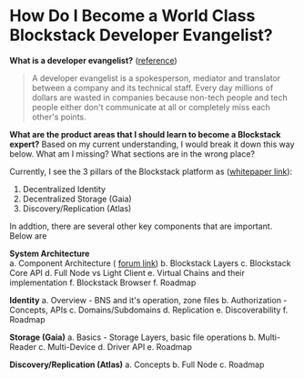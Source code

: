 # How Do I Become a World Class Blockstack Developer Evangelist?

**What is a developer evangelist?** ([reference](http://developer-evangelism.com/handbook.php#defining))
> A developer evangelist is a spokesperson, mediator and translator
> between a company and its technical staff. Every day millions of
> dollars are wasted in companies because non-tech people and tech
> people either don't communicate at all or completely miss each other's
> points.

**What are the product areas that I should learn to become a Blockstack expert?**  Based on my current understanding, I would break it down this way below.  What am I missing?  What sections are in the wrong place?  

Currently, I see the 3 pillars of the Blockstack platform as ([whitepaper link](https://blockstack.org/whitepaper.pdf)):

1. Decentralized Identity
2. Decentralized Storage (Gaia)
3. Discovery/Replication (Atlas)

In addtion, there are several other key components that are important.  Below are 

**System Architecture**  
a. Component Architecture ( [forum link](https://forum.blockstack.org/t/component-architecture/1417))
b. Blockstack Layers
c. Blockstack Core API 
d. Full Node vs Light Client
e. Virtual Chains and their implementation
f. Blockstack Browser
f. Roadmap

**Identity**
a. Overview - BNS and it's operation, zone files
b. Authorization - Concepts, APIs
c. Domains/Subdomains
d. Replication
e. Discoverability
f. Roadmap

**Storage (Gaia)**
a. Basics - Storage Layers, basic file operations
b. Multi-Reader 
c. Multi-Device
d. Driver API
e. Roadmap

**Discovery/Replication (Atlas)**
a. Concepts
b. Full Node
c. Roadmap



<!--stackedit_data:
eyJoaXN0b3J5IjpbMTk1NzQ0MTQ2OV19
-->
